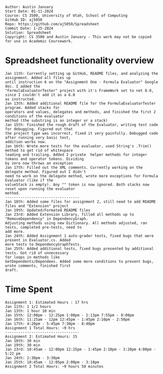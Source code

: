 ```
Author: Austin January
Start Date: 01-11-2024
Course: CS 3500, University of Utah, School of Computing
GitHub ID: aj5050
Repo: https://github.com/aj5050/Spreadsheet
Commit Date: 1-25-2024
Solution: Spreadsheet
Copyright: CS 3500 and Austin January - This work may not be copied for use in Academic Coursework.
```
# Spreadsheet functionality overview
	Jan 11th: Currently setting up GitHub, README files, and analyzing the assignment. Added all files up
	until instruction 6 on the "Assignment One - Formula Evaluator" Google doc. I added the 
	"FormulaEvaluatorTester" project with it's FrameWork set to net 8.0, since I couldn't add it as a 6.0
	as instructed. 
	Jan 13th: Added additional README file for the FormulaEvaluatorTester program. Added stacks for 
	operators and values, delegates and methods, and finished the first 2 conditions of the evaluator 
	method (the substring is an integer or a stack)
	Jan 15th: Finished the rough draft of the Evaluator, writing test code for debugging. Figured out that
	the project type was incorrect, fixed it very painfully. Debugged code after running very basic test, 
	addition works now.
	Jan 16th: Wrote more tests for the evaluator, used String's .Trim() method to get rid of whitespace 
	leading and trailing. Added 2 private  helper methods for integer tokens and operator tokens. Dividing 
	by zero now throws an exception
	Jan 17th: Filled out the XML comments. Currently working on the delegate method. Figured out I didn't 
	need to work on the delegate method, wrote more exceptions for Formula Evaluator (like if the 
	valueStack is empty). Any "" token is now ignored. Both stacks now reset upon running the evaluator 
	method. 
	----------------------------------
	Jan 18th: Added some files for assignment 2, still need to add README files and "Extension" project
	Jan 19th: Updated/Formated README files
	Jan 23rd: Added Extension Library, filled all methods up to "RemoveDependency" in DependencyGraph. 
	Adjusting methods using new Dictionary. All methods adjusted, ran tests, completed pre-tests, need to
	add more.
	Jan 24th: Added Assignment 1 auto-grader tests, fixed bugs that were present in Evaluator.cs. Added 
	more tests to DependencyGraphTests. 
	Jan 25th: Added additional tests, fixed bugs presented by additional tests. Got rid of unnecessary 
	for loops in methods like
	GetDependents/Dependees. Added some more conditions to prevent bugs, wrote comments, finished first 
	draft.
# Time Spent
	Assignment 1: Estimated Hours : 17 hrs
	Jan 11th: 1 1/2 hours
	Jan 13th: 1 hour 10 min
	Jan 15th: 12:00pm - 12:25pm 1:00pm - 2:13pm 7:55pm - 8:00pm 
	Jan 16th: 11:25am - 12pm 12:45pm - 1:45pm 2:10pm - 2:50pm 
	Jan 17th: 4:20pm - 5:45pm 7:30pm - 8:40pm 
	Assignment 1 Total Hours: ~9 hrs
	----------------------------------
	Assignment 2: Estimated Hours: 15
	Jan 18th: 30 min
	Jan 19th: 30 min 
	Jan 23rd: 10:45am - 12:00pm 12:25pm - 1:45pm 2:10pm - 3:20pm 4:00pm - 5:22 pm 
	Jan 24th: 2:30pm - 3:30pm 
	Jan 25th: 10:45am - 12:05pm 2:00pm - 3:10pm 
	Assignment 2 Total Hours: ~9 hours 50 minutes

